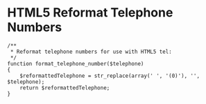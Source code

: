 # HTML5 Reformat Telephone Numbers

```
/**
 * Reformat telephone numbers for use with HTML5 tel:
 */
function format_telephone_number($telephone)
{
    $reformattedTelephone = str_replace(array(' ', '(0)'), '', $telephone);
    return $reformattedTelephone;
}
```
